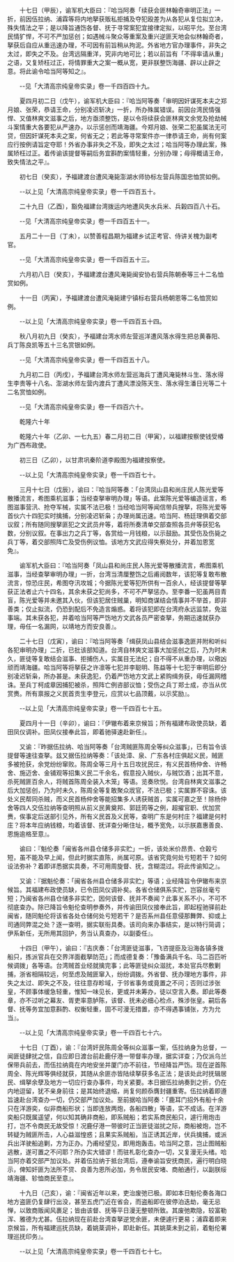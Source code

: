 <!-- { "loadSidebar": true } -->
　　十七日（甲辰），谕军机大臣曰：『哈当阿奏「续获会匪林翰奇审明正法」一折，前因伍拉纳、浦霖等将内地拏获贩私拒捕及夺犯殴差为从各犯从复位拟立决，殊失情法之平；是以降旨通饬各督、抚于寻常案犯宜接律定拟，以昭平允。至台湾民情犷悍，不可不严加惩创；如遇械斗聚众等重案及重兴逆匪天地会似林翰奇者，拏获后自应从重迅速办理，不可因有前旨稍从拘泥。外省地方官办理事件，非失之太过，即失之不及。台湾远隔重洋，究非内地可比；若以前旨有「不得率请从重」之语，又复矫枉过正，将情罪重大之案一概从宽，更非朕整饬海疆、辟以止辟之意。将此谕令哈当阿等知之』。

　　--见「大清高宗纯皇帝实录」卷一千四百四十九。

　　夏四月初二日（戊午），谕军机大臣曰：『哈当阿等奏「审明因奸谋死本夫之郑月娘、张荣，恭请王命，分别凌迟斩决」一折，所办殊属错误。前因台湾民情强悍、又值林爽文滋事之后，地方亟须整饬，是以令将续获会匪林爽文余党及抢劫械斗案情重大各要犯从严速办，以示惩创而靖海疆。今郑月娘、张荣二犯虽属法无可贷，但因奸谋死本夫之案，何省无之；若此等寻常案件亦一律恭请王命，尚有何案应行按例请旨定夺耶！外省办事非失之不及，即失之太过；哈当阿等办理此案，殊属矫枉过正。着传谕该提督等嗣后务宜斟酌案情轻重，分别办理；毋得概请王命，致失情法之平』。

　　初七日（癸亥），予福建渡台遭风淹毙澎湖水师协标左营兵陈国忠恤赏如例。

　　--以上见「大清高宗纯皇帝实录」卷一千四百五十。

　　二十九日（乙酉），豁免福建台湾拨运内地遭风失水兵米、兵榖四百八十石。

　　--见「大清高宗纯皇帝实录」卷一千四百五十一。

　　五月二十一日（丁未），以赞善程昌期为福建乡试正考官、侍讲关槐为副考官。

　　--见「大清高宗纯皇帝实录」卷一千四百五十三。

　　六月初八日（癸亥），予福建渡台遭风淹毙闽安协右营兵陈朝泰等三十二名恤赏如例。

　　十一日（丙寅），予福建渡台遭风淹毙建宁镇标右营兵杨朝恩等二名恤赏如例。

　　--以上见「大清高宗纯皇帝实录」卷一千四百五十四。

　　秋八月初九日（癸亥），予福建台湾水师左营巡洋遭风落水得生把总黄春阳、兵丁陈良凯等五十三名赏银如例。

　　--见「大清高宗纯皇帝实录」卷一千四百五十八。

　　九月初二日（丙戌），予福建台湾水师左营巡海兵丁遭风淹毙林斗生、落水得生李贵等十八名、澎湖水师左营内渡兵丁遭风漂没陈天生、落水得生潘日光等二十二名赏恤如例。

　　--见「大清高宗纯皇帝实录」卷一千四百六十。

　　乾隆六十年

　　乾隆六十年（乙卯、一七九五）春二月初二日（甲寅），以福建按察使钱受椿为广西布政使。

　　初三日（乙卯），以甘肃巩秦阶道李殿图为福建按察使。

　　--以上见「大清高宗纯皇帝实录」卷一千四百七十。

　　三月十七日（戊辰），谕曰：『哈当阿等奏：「台湾凤山县和尚庄民人陈光爱等散播流言，希图乘机滋事；当经查拏审明办理」等语。此案陈光爱等编造谣言，希图滋事营汛、抢夺军械，实属不法已极！当经哈当阿等闻信带兵搜拏，将陈光爱等首伙六十四犯实时擒捕，分别凌迟斩枭；办理尚属迅速。哈当阿、杨廷理俱着交部议叙；所有随同搜拏匪犯之文武员弁等，着将所奏清单交部查照各员弁等获犯名数，分别议叙。在事出力之兵丁等，各赏给一月钱粮，以示鼓励。其受伤及伤毙之兵丁等，着交部照阵亡及受伤例议恤。该地方文武应得失察处分，并着加恩宽免』。

　　谕军机大臣曰：『哈当阿奏「凤山县和尚庄民人陈光爱等散播流言，希图乘机滋事，当经查拏审明办理」一折，台湾当清厘整饬之后甫阅数年，该犯等复敢布散流言，惊恐庄民，希图夺汛攻城；今据陈光爱等犯所供有一百余人，经该提督等拏获正法者止六十四名，其余未获之犯尚多，不可不严拏惩办。至李番一犯虽两目青盲，陈光爱等并未邀其入伙，但该犯居住贼巢，明知商谋结会情事并不举首，即非善类；仅止拟流，仍恐到配后不免造言煽惑。着将该犯即在台湾府永远监禁，免滋事端。其未获各犯，并着哈当阿等严饬地方文武各员严密查拏，务期迅速就获办理，毋任一名漏网，以靖地方而安良善』。

　　二十七日（戊寅），谕曰：『哈当阿等奏「缉获凤山县结会滋事逸匪并附和听纠各犯审明办理」二折，已批该部知道。台湾自林爽文滋事大加惩创之后，乃为时未久，匪徒等复敢结会滋事、拒捕伤人，实属目无法纪；自不得不从重办理，以儆凶顽而靖海疆。哈当阿等将拏获之许凛等七犯并李聪明、陈益等十七犯于审明后即分别凌迟斩枭，所办甚是。未获逸犯，仍着严饬地方文武上紧购缉务获，毋任漏网稽诛。至兵丁柯成章因捕犯被杀，照阵亡例咨部议恤；受伤之兵丁郑士成，亦当从优赏赉。所有禀报之义民首贡生李登元，应赏以七品顶戴，以示奖励』。

　　--以上见「大清高宗纯皇帝实录」卷一千四百七十五。

　　夏四月十一日（辛卯），谕曰：『伊辙布着来京候旨；所有福建布政使员缺，着田凤仪调补。田凤仪接奉此旨，即着驰驿速赴新任』。

　　又谕：『昨据伍拉纳、哈当阿等奏「台湾贼匪陈周全等纠众滋事」，已有旨令该提督等速往查拏。兹又据伍拉纳等奏：「该处漳、泉、广东各村庄俱起义民，贼匪多被抢获，余党纷纷窜败。陈周全等三月十五日攻扰民庄，有义民首杨仲舍、许畅舍、施迈舍、金铺观等招集义民二千余名，假意投入贼伙，与贼饮酒；出其不意，杀死贼匪百余人，将贼首陈周全装入木笼」等语。览奏欣悦。台湾自林爽文滋事之后大加惩创，乃为时未久，陈周全等复敢聚众戕官，不法已极；实属罪不容诛。该处义民帮同杀贼，而义民首杨仲舍等能招集多人诱获贼首，实属可嘉之至！除杨仲舍等四人交伍拉纳等查明照从前义民黄奠邦、郭廷筠等之例，超擢官职、优加赏赉，俟事定后送部引见外，所有义民首及义民等，查明广东是何村庄？福建是何村庄？将本年应纳钱粮，均着该督、抚详查分晰住址，概予宽免，以示朕嘉惠善良、恩施逾格至意』。

　　谕曰：『魁伦奏「闽省各州县仓储多非实贮」一折，该处米价昂贵、仓榖亏短，虽不能及早上闻，但此时据实直陈，尚属可原。该省究竟何处亏短若干？如何设法弥补？着即详悉据实具奏，不可用周旋督、抚，含糊混过。将此传谕知之』。

　　又谕：『据魁伦奏：「闽省各州县仓储多非实贮」等语；业经降旨令伊辙布来京候旨。其福建布政使员缺，已令田凤仪调补矣。各省仓储俱系实贮，岂容丝毫亏短；乃闽省各州县仓储多非实贮，因何该督、抚并不奏闻？此事关系不小，不可不彻底查办。除已降旨令魁伦查明参奏外，并传谕田凤仪接奉此旨，即起程驰驿前赴闽省，随同魁伦将该省各处仓储何处亏短若干？是否系州县任意侵那舞弊、抑或上司通同弊混之处？逐一查明，据实联衔具奏。该司向来办事结实，是以特行简调；伊系新任，无所用其回护，务当认真查办，以副委任』。

　　十四日（甲午），谕曰：『吉庆奏：「台湾匪徒滋事，飞咨提臣及沿海各镇多拨船只，拣派官兵在交界洋面截拏防范」；而成德复奏：「豫备满兵千名、马二百匹听候调拨」各等语。台湾贼首业经就擒完事；此等匪徒纠众滋扰，本处官兵尽敷剿捕，浙省相隔较远，何至虑及贼匪窜入，纷纷调拨。外省督、抚办理地方事件，非失之太过、即失之不及，往往意存畛域，于邻省事务或竟置之不问；否则过涉张皇，不顾事体缓急轻重，惟知一味见长，更或并未筹办，徒以空言入奏。即此等奏章，亦不过听之幕友、胥吏率意胪陈，该督、抚未必细心检点，殊涉张皇。嗣后各督、抚等务宜加意斟酌、权衡轻重，固不可漫无措置，亦不得遇事铺张，方为允当』。

　　--以上见「大清高宗纯皇帝实录」卷一千四百七十六。

　　十七日（丁酉），谕：『台湾奸民陈周全等纠众滋事一案，伍拉纳身为总督，一闻匪徒肆扰之信，自应即日渡台前赴鹿仔港一带督率办理，据实详查；乃仅派乌兰保带兵前去，而伍拉纳竟在内地安坐并厦门亦不前往，节经降旨严饬。现在逆首陈周全、陈光辉等俱经就获，其随从余匪亦皆陆续拏获多名正法；是该处此时抚辑居民、缉拏余孽及地方一切应行查办事件，均关紧要。本日据伍拉纳奏到之折，仍在内地逗留，犹不亲身前往；是其始终退缩，尚复何颜忝膺封疆重寄。伍拉纳着即遵旨速赴台湾查办一切，仍交部严加议处。至前据哈当阿奏：「鹿耳门招外有船十余只在洋游奕，似非商船形状；当即连放两炮，各船四散」等语，实不成话。在洋游奕船只既属遥望，何以知其确非商船，即系贼船；若实系商民船只，遽行用炮击打，岂不令商民无故受惊！况鹿仔港一带彼时正当匪徒滋扰之际，商船被炮，岂不转疑为贼匪所击，人心益滋惶惑；且果实系贼船，当正诱其近岸，伏兵擒捕，或派兵出洋驶船追剿，方为正办。乃甫经望见，即用炮轰击。哈当阿之意，岂止图贼船逃散，遂可置之不问耶？所办实大错谬！而驻札彰化查办一切，又复漫无头绪。哈当阿亦着交部严加议处。并着伍拉纳于抵台湾后，遵奉谕旨安抚商民，遍行明白晓示，俾知奸匪为法所不贷、良善为恩所必加，务令居民安堵、商舶通行，以副朕绥靖海疆、轸恤商民至意』。

　　十九日（己亥），谕：『闽省近年以来，吏治废弛已极。即如本日魁伦奏各海口地方盗匪仍复肆行出没，甚至五虎门近在省会，而盗船即在彼停泊迭劫，毫无忌惮，以致商贩闻风裹足；皆由该督、抚等平日漫无整顿所致。其废弛欺隐，较富勒浑、雅德为尤甚。伍拉纳现在前赴台湾查拏逆党余匪，未便遽行更易；浦霖着即来京候旨，所有福建巡抚员缺，着姚棻调补，即赴新任。其姚棻未到之前，着魁伦署理巡抚印务』。

　　--以上见「大清高宗纯皇帝实录」卷一千四百七十七。

